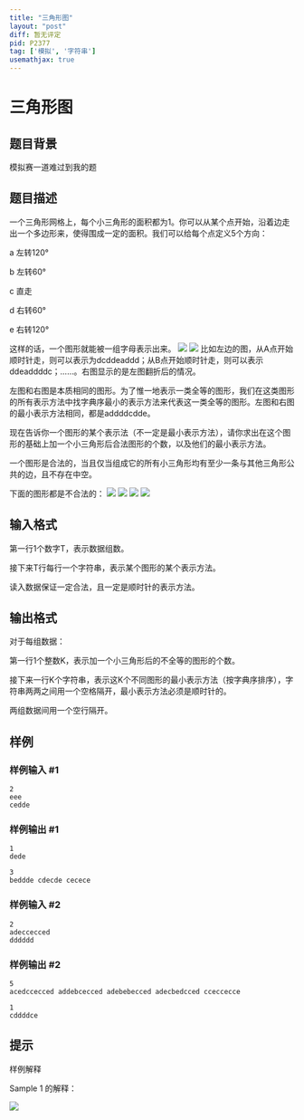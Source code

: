```yaml
---
title: "三角形图"
layout: "post"
diff: 暂无评定
pid: P2377
tag: ['模拟', '字符串']
usemathjax: true
---
```


# 三角形图
## 题目背景

模拟赛一道难过到我的题

## 题目描述

一个三角形网格上，每个小三角形的面积都为1。你可以从某个点开始，沿着边走出一个多边形来，使得围成一定的面积。我们可以给每个点定义5个方向：

a    左转120°

b    左转60°

c    直走

d    右转60°

e    右转120°

这样的话，一个图形就能被一组字母表示出来。 ![](https://cdn.luogu.com.cn/upload/pic/1430.png)  ![](https://cdn.luogu.com.cn/upload/pic/1423.png) 比如左边的图，从A点开始顺时针走，则可以表示为dcddeaddd；从B点开始顺时针走，则可以表示ddeaddddc；……。右图显示的是左图翻折后的情况。

左图和右图是本质相同的图形。为了惟一地表示一类全等的图形，我们在这类图形的所有表示方法中找字典序最小的表示方法来代表这一类全等的图形。左图和右图的最小表示方法相同，都是addddcdde。

现在告诉你一个图形的某个表示法（不一定是最小表示方法），请你求出在这个图形的基础上加一个小三角形后合法图形的个数，以及他们的最小表示方法。

一个图形是合法的，当且仅当组成它的所有小三角形均有至少一条与其他三角形公共的边，且不存在中空。

下面的图形都是不合法的： ![](https://cdn.luogu.com.cn/upload/pic/1425.png)  ![](https://cdn.luogu.com.cn/upload/pic/1426.png)  ![](https://cdn.luogu.com.cn/upload/pic/1427.png)  ![](https://cdn.luogu.com.cn/upload/pic/1428.png)

## 输入格式

第一行1个数字T，表示数据组数。

接下来T行每行一个字符串，表示某个图形的某个表示方法。

读入数据保证一定合法，且一定是顺时针的表示方法。

## 输出格式

对于每组数据：

第一行1个整数K，表示加一个小三角形后的不全等的图形的个数。

接下来一行K个字符串，表示这K个不同图形的最小表示方法（按字典序排序），字符串两两之间用一个空格隔开，最小表示方法必须是顺时针的。

两组数据间用一个空行隔开。

## 样例

### 样例输入 #1
```
2
eee
cedde

```
### 样例输出 #1
```
1
dede

3
beddde cdecde cecece

```
### 样例输入 #2
```
2
adeccecced
dddddd

```
### 样例输出 #2
```
5
acedccecced addebcecced adebebecced adecbedcced cceccecce

1
cddddce

```
## 提示

样例解释

Sample 1 的解释：

![](https://cdn.luogu.com.cn/upload/pic/1429.png)

